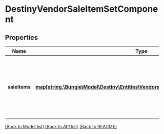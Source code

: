 # DestinyVendorSaleItemSetComponent

## Properties
Name | Type | Description | Notes
------------ | ------------- | ------------- | -------------
**saleItems** | [**map[string,\Bungie\Model\Destiny\Entities\Vendors\DestinyVendorSaleItemComponent]**](DestinyVendorSaleItemComponent.md) | The items being sold by this vendor, keyed by the vendorItemIndex of the item being sold. (because showing sale items depends on the ordering dictated by the categories being shown - see DestinyVendorCategoryComponent - this is a dictionary for quick lookup capability.) | [optional] 

[[Back to Model list]](../README.md#documentation-for-models) [[Back to API list]](../README.md#documentation-for-api-endpoints) [[Back to README]](../README.md)


